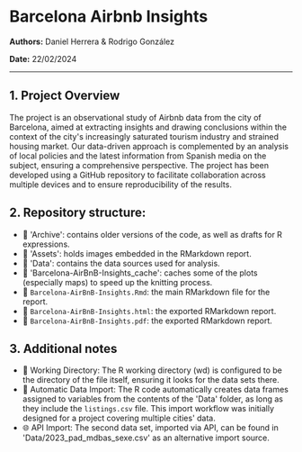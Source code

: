# Barcelona Airbnb Insights

**Authors:** Daniel Herrera & Rodrigo González

**Date:** 22/02/2024

---

## 1. Project Overview

The project is an observational study of Airbnb data from the city of Barcelona, aimed at extracting insights and drawing conclusions within the context of the city's increasingly saturated tourism industry and strained housing market. Our data-driven approach is complemented by an analysis of local policies and the latest information from Spanish media on the subject, ensuring a comprehensive perspective. The project has been developed using a GitHub repository to facilitate collaboration across multiple devices and to ensure reproducibility of the results.

## 2. Repository structure:

- 📁 'Archive': contains older versions of the code, as well as drafts for R expressions.
- 📁 'Assets': holds images embedded in the RMarkdown report.
- 📁 'Data': contains the data sources used for analysis.
- 📁 'Barcelona-AirBnB-Insights_cache': caches some of the plots (especially maps) to speed up the knitting process.
- 📄 `Barcelona-AirBnB-Insights.Rmd`: the main RMarkdown file for the report.
- 📄 `Barcelona-AirBnB-Insights.html`: the exported RMarkdown report.
- 📄 `Barcelona-AirBnB-Insights.pdf`: the exported RMarkdown report.

## 3. Additional notes

- 📂 Working Directory: The R working directory (wd) is configured to be the directory of the file itself, ensuring it looks for the data sets there.
- 🔄 Automatic Data Import: The R code automatically creates data frames assigned to variables from the contents of the 'Data' folder, as long as they include the `listings.csv` file. This import workflow was initially designed for a project covering multiple cities' data.
- 🌐 API Import: The second data set, imported via API, can be found in 'Data/2023_pad_mdbas_sexe.csv' as an alternative import source.
